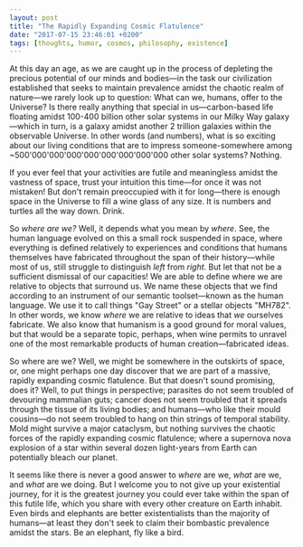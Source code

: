 ```yaml
---
layout: post
title: "The Rapidly Expanding Cosmic Flatulence"
date: "2017-07-15 23:46:01 +0200"
tags: [thoughts, humor, cosmos, philosophy, existence]
---
```


At this day an age, as we are caught up in the process of depleting the precious potential of our minds and bodies—in the task our civilization established that seeks to maintain prevalence amidst the chaotic realm of nature—we rarely look up to question: What can we, humans, offer to the Universe? Is there really anything that special in us—carbon-based life floating amidst 100-400 billion other solar systems in our Milky Way galaxy—which in turn, is a galaxy amidst another 2 trillion galaxies within the observable Universe. In other words (and numbers), what is so exciting about our living conditions that are to impress someone-somewhere among ~500'000'000'000'000'000'000'000'000 other solar systems? Nothing.

If you ever feel that your activities are futile and meaningless amidst the vastness of space, trust your intuition this time—for once it was not mistaken! But don't remain preoccupied with it for long—there is enough space in the Universe to fill a wine glass of any size. It is numbers and turtles all the way down. Drink.

So *where are we?* Well, it depends what you mean by *where*. See, the human language evolved on this a small rock suspended in space, where everything is defined relatively to experiences and conditions that humans themselves have fabricated throughout the span of their history—while most of us, still struggle to distinguish *left* from *right*. But let that not be a sufficient dismissal of our capacities! We are able to define where we are relative to objects that surround us. We name these objects that we find according to an instrument of our semantic toolset—known as the human language. We use it to call things "Gay Street" or a stellar objects "MH782". In other words, we know *where* we are relative to ideas that _we_ ourselves fabricate. We also know that humanism is a good ground for moral values, but that would be a separate topic, perhaps, when wine permits to unravel one of the most remarkable products of human creation—fabricated ideas.

So where are we? Well, we might be somewhere in the outskirts of space, or, one might perhaps one day discover that we are part of a massive, rapidly expanding cosmic flatulence. But that doesn't sound promising, does it? Well, to put things in perspective; parasites do not seem troubled of devouring mammalian guts; cancer does not seem troubled that it spreads through the tissue of its living bodies; and humans—who like their mould cousins—do not seem troubled to hang on thin strings of temporal stability. Mold might survive a major cataclysm, but nothing survives the chaotic forces of the rapidly expanding cosmic flatulence; where a supernova nova explosion of a star within several dozen light-years from Earth can potentially bleach our planet.

It seems like there is never a good answer to *where* are we, *what* are we, and *what* are we doing. But I welcome you to not give up your existential journey, for it is the greatest journey you could ever take within the span of this futile life, which you share with every other creature on Earth inhabit. Even birds and elephants are better existentialists than the majority of humans—at least they don't seek to claim their bombastic prevalence amidst the stars. Be an elephant, fly like a bird.

